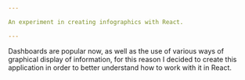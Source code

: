 ```yaml
---

An experiment in creating infographics with React.

---
```


Dashboards are popular now, as well as the use of various ways of graphical display of information, for this reason I decided to create this application in order to better understand how to work with it in React.
